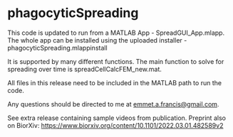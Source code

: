 # phagocyticSpreading
This code is updated to run from a MATLAB App - SpreadGUI_App.mlapp. The whole app can be installed using the uploaded installer - phagocyticSpreading.mlappinstall

It is supported by many different functions. The main function to solve for spreading over time is spreadCellCalcFEM_new.mat.

All files in this release need to be included in the MATLAB path to run the code.

Any questions should be directed to me at emmet.a.francis@gmail.com.

See extra release containing sample videos from publication. Preprint also on BiorXiv: https://www.biorxiv.org/content/10.1101/2022.03.01.482589v2
